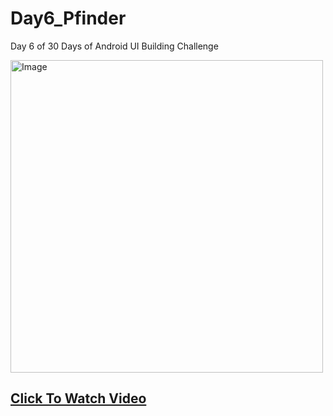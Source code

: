 # Day6_Pfinder
Day 6 of 30 Days of Android UI Building Challenge


<img src="https://github.com/expeknow/Day6_Pfinder/assets/106759388/af70cb57-1f54-4ffa-aef3-680a991ba406" alt="Image" width="500" height="500">

## [Click To Watch Video](https://www.youtube.com/watch?v=C9xaF-xbX44)


